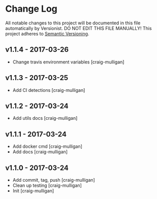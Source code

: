 # Change Log

All notable changes to this project will be documented in this file
automatically by Versionist. DO NOT EDIT THIS FILE MANUALLY!
This project adheres to [Semantic Versioning](http://semver.org/).

## v1.1.4 - 2017-03-26

* Change travis environment variables [craig-mulligan]

## v1.1.3 - 2017-03-25

* Add CI detections [craig-mulligan]

## v1.1.2 - 2017-03-24

* Add utils docs [craig-mulligan]

## v1.1.1 - 2017-03-24

* Add docker cmd [craig-mulligan]
* Add docs [craig-mulligan]

## v1.1.0 - 2017-03-24

* Add commit, tag, push [craig-mulligan]
* Clean up testing [craig-mulligan]
* Init [craig-mulligan]
